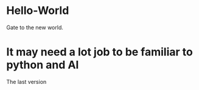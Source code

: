 # Hello-World
Gate to the new world.
# It may need a lot job to be familiar to python and AI
The last version 
